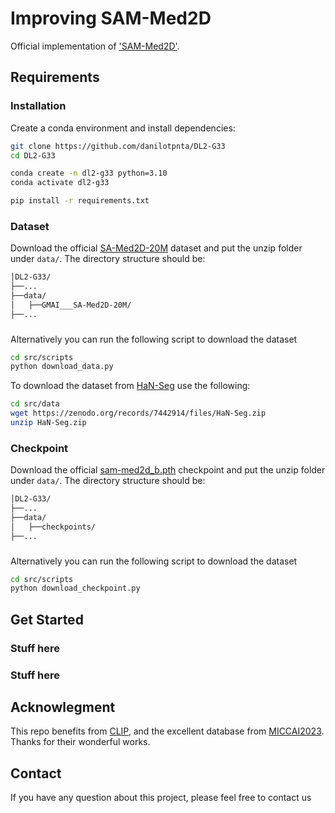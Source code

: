 # Improving SAM-Med2D
Official implementation of ['SAM-Med2D'](https://github.com/OpenGVLab/SAM-Med2D).


## Requirements

### Installation
Create a conda environment and install dependencies:

```bash
git clone https://github.com/danilotpnta/DL2-G33
cd DL2-G33

conda create -n dl2-g33 python=3.10
conda activate dl2-g33

pip install -r requirements.txt

```

### Dataset
Download the official [SA-Med2D-20M](https://huggingface.co/datasets/OpenGVLab/SA-Med2D-20M/tree/main) dataset and put the unzip folder under `data/`.
The directory structure should be:
```bash
│DL2-G33/
├──...
├──data/
│   ├──GMAI___SA-Med2D-20M/
├──...
```
### 

Alternatively you can run the following script to download the dataset

```bash
cd src/scripts
python download_data.py
```

To download the dataset from [HaN-Seg](https://zenodo.org/records/7442914#.ZBtfBHbMJaQ) use the following:

```bash
cd src/data
wget https://zenodo.org/records/7442914/files/HaN-Seg.zip
unzip HaN-Seg.zip
```

### Checkpoint
Download the official [sam-med2d_b.pth](https://drive.google.com/file/d/1ARiB5RkSsWmAB_8mqWnwDF8ZKTtFwsjl/view) checkpoint and put the unzip folder under `data/`.
The directory structure should be:
```bash
│DL2-G33/
├──...
├──data/
│   ├──checkpoints/
├──...
```
### 

Alternatively you can run the following script to download the dataset

```bash
cd src/scripts
python download_checkpoint.py
```

## Get Started

### Stuff here
### Stuff here


## Acknowlegment
This repo benefits from [CLIP](https://github.com/openai/CLIP), and the excellent database from [MICCAI2023](https://conferences.miccai.org/). Thanks for their wonderful works.

## Contact
If you have any question about this project, please feel free to contact us
